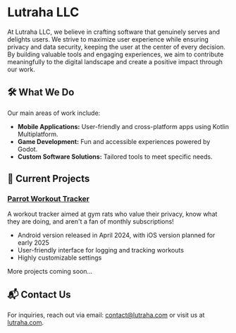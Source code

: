 # Lutraha LLC

At Lutraha LLC, we believe in crafting software that genuinely serves and delights users. We strive to maximize user experience while ensuring privacy and data security, keeping the user at the center of every decision. By building valuable tools and engaging experiences, we aim to contribute meaningfully to the digital landscape and create a positive impact through our work.

## 🛠️ What We Do

Our main areas of work include:

- **Mobile Applications:** User-friendly and cross-platform apps using Kotlin Multiplatform.  
- **Game Development:** Fun and accessible experiences powered by Godot.  
- **Custom Software Solutions:** Tailored tools to meet specific needs.

## 🚀 Current Projects

### [Parrot Workout Tracker](https://play.google.com/store/apps/details?id=de.kreiniker.parrotworkouttracker)  
A workout tracker aimed at gym rats who value their privacy, know what they are doing, and aren't a fan of monthly subscriptions!  
- Android version released in April 2024, with iOS version planned for early 2025
- User-friendly interface for logging and tracking workouts
- Highly customizable settings

More projects coming soon...

## 📬 Contact Us

For inquiries, reach out via email: [contact@lutraha.com](mailto:contact@lutraha.com) or visit us at [lutraha.com](lutraha.com).
